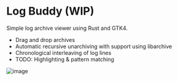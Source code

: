 # Log Buddy (WIP)
Simple log archive viewer using Rust and GTK4.

* Drag and drop archives
* Automatic recursive unarchiving with support using libarchive
* Chronological interleaving of log lines
* TODO: Highlighting & pattern matching

![image](https://user-images.githubusercontent.com/4968365/141866098-efd7ec2b-d47d-45f1-9725-d18f2576953d.png)
